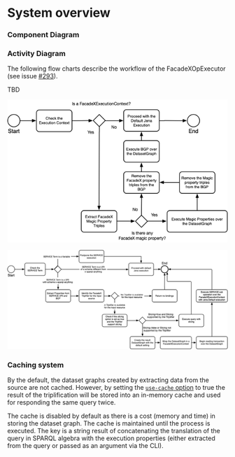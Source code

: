 # System overview

### Component Diagram

### Activity Diagram

The following flow charts describe the workflow of the FacadeXOpExecutor (see issue [#293](https://github.com/SPARQL-Anything/sparql.anything/issues/293)).


TBD

![Worflow](imgs/workflow1.png)

![Worflow](imgs/workflow2.png)

### Caching system

By the default, the dataset graphs created by extracting data from the source are not cached.
However, by setting the [`use-cache` option](Configuration.md#use-cache) to true the result of the triplification will be stored into an in-memory cache and used for responding the same query twice.

The cache is disabled by default as there is a cost (memory and time) in storing the dataset graph.
The cache is maintained until the process is executed.
The key is a string result of concatenating the translation of the query in SPARQL algebra with the execution properties (either extracted from the query or passed as an argument via the CLI). 